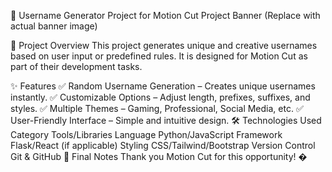 🚀 Username Generator
Project for Motion Cut
Project Banner (Replace with actual banner image)

📌 Project Overview
This project generates unique and creative usernames based on user input or predefined rules. It is designed for Motion Cut as part of their development tasks.

✨ Features
✅ Random Username Generation – Creates unique usernames instantly.
✅ Customizable Options – Adjust length, prefixes, suffixes, and styles.
✅ Multiple Themes – Gaming, Professional, Social Media, etc.
✅ User-Friendly Interface – Simple and intuitive design.
🛠️ Technologies Used
Category	Tools/Libraries
Language	Python/JavaScript
Framework	Flask/React (if applicable)
Styling	CSS/Tailwind/Bootstrap
Version Control	Git & GitHub
🔹 Final Notes
Thank you Motion Cut for this opportunity! �
